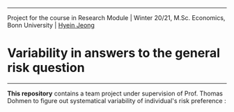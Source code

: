 ----
Project for the course in Research Module | Winter 20/21, M.Sc. Economics, Bonn University | [Hyein Jeong](https://github.com/huiren-j)
# Variability in answers to the general risk question  <a class = "tocSkip">
----

**This repository** contains a team project under supervision of Prof. Thomas Dohmen to figure out systematical variability of individual's risk preference :  
    